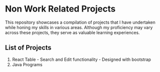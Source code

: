 # Non Work Related Projects
This repository showcases a compilation of projects that I have undertaken while honing my skills in various areas. Although my proficiency may vary across these projects, they serve as valuable learning experiences.

## List of Projects
1. React Table - Search and Edit functionality - Designed with bootstrap
2. Java Programs
